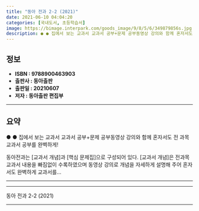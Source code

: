 ```yaml
---
title: "동아 전과 2-2 (2021)"
date: 2021-06-10 04:04:20
categories: [국내도서, 초등학습서]
image: https://bimage.interpark.com/goods_image/9/8/5/6/349879856s.jpg
description: ● ● 집에서 보는 교과서 교과서 공부+문제 공부동영상 강의와 함께 혼자서도 전 과목 교과서 공부를 완벽하게! 동아전과는 [교과서 개념]과 [핵심 문제집]으로 구성되어 있다. [교과서 개념]은 전과목 교과서 내용을 빠짐없이 수록하였으며 동영상 강의로 개념을 자세하게 설명해 주어 혼
---
```


## **정보**

- **ISBN : 9788900463903**
- **출판사 : 동아출판**
- **출판일 : 20210607**
- **저자 : 동아출판 편집부**

------



## **요약**

●  ●  집에서 보는 교과서 교과서 공부+문제 공부동영상 강의와 함께 혼자서도 전 과목 교과서 공부를 완벽하게!

동아전과는 [교과서 개념]과 [핵심 문제집]으로 구성되어 있다. [교과서 개념]은 전과목 교과서 내용을 빠짐없이 수록하였으며 동영상 강의로 개념을 자세하게 설명해 주어 혼자서도 완벽하게 교과서를... 

------



------


동아 전과 2-2 (2021) 

------


